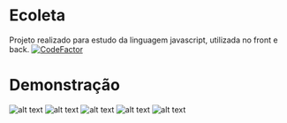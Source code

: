 # Ecoleta
Projeto realizado para estudo da linguagem javascript, utilizada no front e back.
[![CodeFactor](https://www.codefactor.io/repository/github/jeydev10/ecoleta/badge)](https://www.codefactor.io/repository/github/jeydev10/ecoleta)



# Demonstração
![alt text](https://github.com/JeyDev10/Ecoleta/blob/master/demoGifs/ecoletaGif1.gif)
![alt text](https://github.com/JeyDev10/Ecoleta/blob/master/demoGifs/ecoletaGif2.gif)
![alt text](https://github.com/JeyDev10/Ecoleta/blob/master/demoGifs/ecoletaGif3.gif)
![alt text](https://github.com/JeyDev10/Ecoleta/blob/master/demoGifs/ecoletaGif4.gif)
![alt text](https://github.com/JeyDev10/Ecoleta/blob/master/demoGifs/ecoletaGif5.gif)
